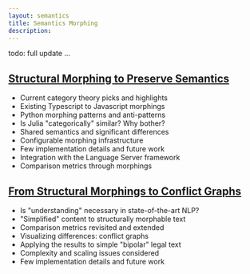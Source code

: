 ```yaml
---
layout: semantics
title: Semantics Morphing
description: 
---
```


todo: full update ...

## [Structural Morphing to Preserve Semantics](./book/06-morphings)

* Current category theory picks and highlights
* Existing Typescript to Javascript morphings
* Python morphing patterns and anti-patterns
* Is Julia "categorically" similar? Why bother?
* Shared semantics and significant differences
* Configurable morphing infrastructure
* Few implementation details and future work
* Integration with the Language Server framework
* Comparison metrics through morphings

## [From Structural Morphings to Conflict Graphs](./book/00-introduction)

* Is "understanding" necessary in state-of-the-art NLP?
* "Simplified" content to structurally morphable text
* Comparison metrics revisited and extended
* Visualizing differences: conflict graphs
* Applying the results to simple "bipolar" legal text
* Complexity and scaling issues considered
* Few implementation details and future work
